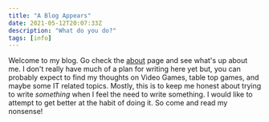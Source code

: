 ```yaml
---
title: "A Blog Appears"
date: 2021-05-12T20:07:33Z
description: "What do you do?"
tags: [info]
---
```


Welcome to my blog. Go check the [about](/about) page and see what's up about me. I don't really have much of a plan for writing here yet but, you can probably expect to find my thoughts on Video Games, table top games, and maybe some IT related topics. Mostly, this is to keep me honest about trying to write _something_ when I feel the need to write something. I would like to attempt to get better at the habit of doing it. So come and read my nonsense!
